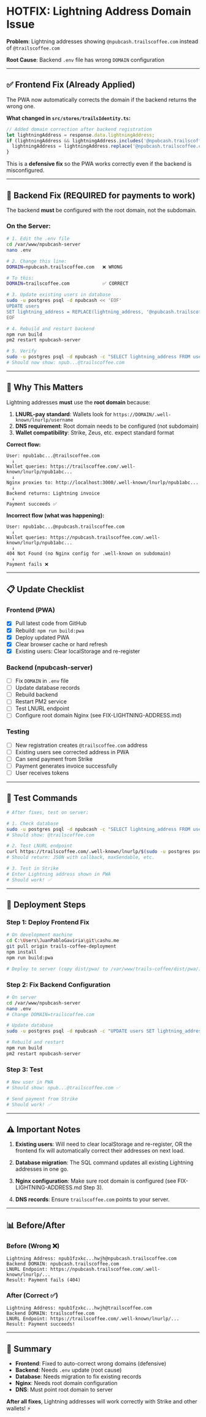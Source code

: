 # HOTFIX: Lightning Address Domain Issue

**Problem**: Lightning addresses showing `@npubcash.trailscoffee.com` instead of `@trailscoffee.com`

**Root Cause**: Backend `.env` file has wrong `DOMAIN` configuration

---

## ✅ **Frontend Fix (Already Applied)**

The PWA now automatically corrects the domain if the backend returns the wrong one.

**What changed in `src/stores/trailsIdentity.ts`:**
```typescript
// Added domain correction after backend registration
let lightningAddress = response.data.lightningAddress;
if (lightningAddress && lightningAddress.includes('@npubcash.trailscoffee.com')) {
  lightningAddress = lightningAddress.replace('@npubcash.trailscoffee.com', '@trailscoffee.com');
}
```

This is a **defensive fix** so the PWA works correctly even if the backend is misconfigured.

---

## 🔧 **Backend Fix (REQUIRED for payments to work)**

The backend **must** be configured with the root domain, not the subdomain.

### **On the Server:**

```bash
# 1. Edit the .env file
cd /var/www/npubcash-server
nano .env

# 2. Change this line:
DOMAIN=npubcash.trailscoffee.com   ❌ WRONG

# To this:
DOMAIN=trailscoffee.com            ✅ CORRECT

# 3. Update existing users in database
sudo -u postgres psql -d npubcash << 'EOF'
UPDATE users 
SET lightning_address = REPLACE(lightning_address, '@npubcash.trailscoffee.com', '@trailscoffee.com');
EOF

# 4. Rebuild and restart backend
npm run build
pm2 restart npubcash-server

# 5. Verify
sudo -u postgres psql -d npubcash -c "SELECT lightning_address FROM users LIMIT 3;"
# Should now show: npub...@trailscoffee.com
```

---

## 🎯 **Why This Matters**

Lightning addresses **must** use the **root domain** because:

1. **LNURL-pay standard**: Wallets look for `https://DOMAIN/.well-known/lnurlp/username`
2. **DNS requirement**: Root domain needs to be configured (not subdomain)
3. **Wallet compatibility**: Strike, Zeus, etc. expect standard format

**Correct flow:**
```
User: npub1abc...@trailscoffee.com
  ↓
Wallet queries: https://trailscoffee.com/.well-known/lnurlp/npub1abc...
  ↓
Nginx proxies to: http://localhost:3000/.well-known/lnurlp/npub1abc...
  ↓
Backend returns: Lightning invoice
  ↓
Payment succeeds ✅
```

**Incorrect flow (what was happening):**
```
User: npub1abc...@npubcash.trailscoffee.com
  ↓
Wallet queries: https://npubcash.trailscoffee.com/.well-known/lnurlp/npub1abc...
  ↓
404 Not Found (no Nginx config for .well-known on subdomain)
  ↓
Payment fails ❌
```

---

## 📋 **Update Checklist**

### Frontend (PWA)
- [x] Pull latest code from GitHub
- [x] Rebuild: `npm run build:pwa`
- [x] Deploy updated PWA
- [x] Clear browser cache or hard refresh
- [x] Existing users: Clear localStorage and re-register

### Backend (npubcash-server)
- [ ] Fix `DOMAIN` in `.env` file
- [ ] Update database records
- [ ] Rebuild backend
- [ ] Restart PM2 service
- [ ] Test LNURL endpoint
- [ ] Configure root domain Nginx (see FIX-LIGHTNING-ADDRESS.md)

### Testing
- [ ] New registration creates `@trailscoffee.com` address
- [ ] Existing users see corrected address in PWA
- [ ] Can send payment from Strike
- [ ] Payment generates invoice successfully
- [ ] User receives tokens

---

## 🧪 **Test Commands**

```bash
# After fixes, test on server:

# 1. Check database
sudo -u postgres psql -d npubcash -c "SELECT lightning_address FROM users LIMIT 3;"
# Should show: @trailscoffee.com

# 2. Test LNURL endpoint
curl https://trailscoffee.com/.well-known/lnurlp/$(sudo -u postgres psql -d npubcash -t -c "SELECT lightning_address FROM users LIMIT 1;" | cut -d'@' -f1 | xargs)
# Should return: JSON with callback, maxSendable, etc.

# 3. Test in Strike
# Enter Lightning address shown in PWA
# Should work! ✅
```

---

## 🚀 **Deployment Steps**

### Step 1: Deploy Frontend Fix
```bash
# On development machine
cd C:\Users\JuanPabloGaviria\git\cashu.me
git pull origin trails-coffee-deployment
npm install
npm run build:pwa

# Deploy to server (copy dist/pwa/ to /var/www/trails-coffee/dist/pwa/)
```

### Step 2: Fix Backend Configuration
```bash
# On server
cd /var/www/npubcash-server
nano .env
# Change DOMAIN=trailscoffee.com

# Update database
sudo -u postgres psql -d npubcash -c "UPDATE users SET lightning_address = REPLACE(lightning_address, '@npubcash.trailscoffee.com', '@trailscoffee.com');"

# Rebuild and restart
npm run build
pm2 restart npubcash-server
```

### Step 3: Test
```bash
# New user in PWA
# Should show: npub...@trailscoffee.com ✅

# Send payment from Strike
# Should work! ✅
```

---

## ⚠️ **Important Notes**

1. **Existing users**: Will need to clear localStorage and re-register, OR the frontend fix will automatically correct their addresses on next load.

2. **Database migration**: The SQL command updates all existing Lightning addresses in one go.

3. **Nginx configuration**: Make sure root domain is configured (see FIX-LIGHTNING-ADDRESS.md Step 3).

4. **DNS records**: Ensure `trailscoffee.com` points to your server.

---

## 📊 **Before/After**

### Before (Wrong ❌)
```
Lightning Address: npub1fzxkc...hwjh@npubcash.trailscoffee.com
Backend DOMAIN: npubcash.trailscoffee.com
LNURL Endpoint: https://npubcash.trailscoffee.com/.well-known/lnurlp/...
Result: Payment fails (404)
```

### After (Correct ✅)
```
Lightning Address: npub1fzxkc...hwjh@trailscoffee.com
Backend DOMAIN: trailscoffee.com
LNURL Endpoint: https://trailscoffee.com/.well-known/lnurlp/...
Result: Payment succeeds!
```

---

## 🎉 **Summary**

- **Frontend**: Fixed to auto-correct wrong domains (defensive)
- **Backend**: Needs `.env` update (root cause)
- **Database**: Needs migration to fix existing records
- **Nginx**: Needs root domain configuration
- **DNS**: Must point root domain to server

**After all fixes**, Lightning addresses will work correctly with Strike and other wallets! ⚡



